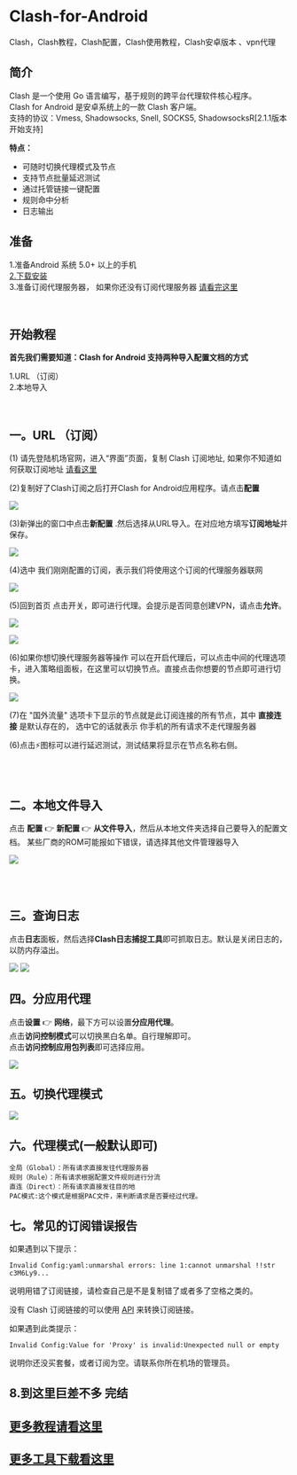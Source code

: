 # Clash-for-Android                
Clash，Clash教程，Clash配置，Clash使用教程，Clash安卓版本 、vpn代理  

  
简介
----

Clash 是一个使用 Go 语言编写，基于规则的跨平台代理软件核心程序。  
Clash for Android 是安卓系统上的一款 Clash 客户端。  
支持的协议：Vmess, Shadowsocks, Snell, SOCKS5, ShadowsocksR[2.1.1版本开始支持]  

**特点：**  
- 可随时切换代理模式及节点
- 支持节点批量延迟测试
- 通过托管链接一键配置
- 规则命中分析
- 日志输出  


准备
----
1.准备Android 系统 5.0+ 以上的手机  
[2.下载安装](https://web.archive.org/web/20231103070004/https://github.com/Kr328/ClashForAndroid/releases/tag/v2.5.12)  
3.准备订阅代理服务器，  如果你还没有订阅代理服务器 [请看完这里](https://github.com/githubvpn007/v2rayNvpn)   



<br/>


开始教程
----

**首先我们需要知道：Clash for Android 支持两种导入配置文档的方式**  

1.URL （订阅）  
2.本地导入

<br/>

## 一。URL （订阅）  


(1) 请先登陆机场官网，进入“界面”页面，复制 Clash 订阅地址, 如果你不知道如何获取订阅地址 [请看这里](https://github.com/githubvpn007/v2rayNvpn#%E8%8A%82%E7%82%B9%E5%88%86%E4%BA%AB)  



(2)复制好了Clash订阅之后打开Clash for Android应用程序。请点击**配置**  

![](https://i.postimg.cc/j2RvcfmK/1.png) 

(3)新弹出的窗口中点击**新配置** .然后选择从URL导入。在对应地方填写**订阅地址**并保存。


![](https://i.postimg.cc/pTJJmTTS/2.png) 


(4)选中 我们刚刚配置的订阅，表示我们将使用这个订阅的代理服务器联网  

![](https://i.postimg.cc/RVsG1NR5/3.png)   


(5)回到首页 点击开关，即可进行代理。会提示是否同意创建VPN，请点击**允许**。

![](https://i.postimg.cc/V6qDXg7D/4.png)  

![](https://i.postimg.cc/Bnjpm4Y8/5.png)  



(6)如果你想切换代理服务器等操作 可以在开启代理后，可以点击中间的代理选项卡，进入策略组面板，在这里可以切换节点。直接点击你想要的节点即可进行切换。

![](https://i.postimg.cc/vT8LfsxZ/6.png)  


(7)在 "国外流量" 选项卡下显示的节点就是此订阅连接的所有节点，其中 **直接连接** 是默认存在的， 选中它的话就表示 你手机的所有请求不走代理服务器

(6)点击⚡图标可以进行延迟测试，测试结果将显示在节点名称右侧。 



<br/>
<br/>

## 二。本地文件导入  

点击 **配置** 👉 **新配置** 👉 **从文件导入**，然后从本地文件夹选择自己要导入的配置文档。
某些厂商的ROM可能报如下错误，请选择其他文件管理器导入

![](https://i.postimg.cc/dQ951WZ0/7.png)


<br/>
<br/>


## 三。查询日志

点击**日志**面板，然后选择**Clash日志捕捉工具**即可抓取日志。默认是关闭日志的，以防内存溢出。
 
![](https://i.postimg.cc/BnRgykkm/8.png) 
![](https://i.postimg.cc/V68FsMYM/9.png) 


## 四。分应用代理  

点击**设置** 👉 **网络**，最下方可以设置**分应用代理**。  
点击**访问控制模式**可以切换黑白名单。自行理解即可。  
点击**访问控制应用包列表**即可选择应用。  

![](https://i.postimg.cc/vHH36W5t/10.png)  




## 五。切换代理模式  

![](https://i.postimg.cc/vHH36W5t/10.png) 


## 六。代理模式(一般默认即可)  

    全局（Global）：所有请求直接发往代理服务器  
    规则（Rule）：所有请求根据配置文件规则进行分流  
    直连（Direct）：所有请求直接发往目的地  
    PAC模式:这个模式是根据PAC文件，来判断请求是否要经过代理。  
    
    
## 七。常见的订阅错误报告  

如果遇到以下提示： 

`Invalid Config:yaml:unmarshal errors: line 1:cannot unmarshal !!str c3M6Ly9...`


说明用错了订阅链接，请检查自己是不是复制错了或者多了空格之类的。  

没有 Clash 订阅链接的可以使用 [API](https://bianyuan.xyz/) 来转换订阅链接。  

如果遇到此类提示：  

`Invalid Config:Value for 'Proxy' is invalid:Unexpected null or empty` 


说明你还没买套餐，或者订阅为空。请联系你所在机场的管理员。




## 8.到这里巨差不多 完结  



## [更多教程请看这里](https://github.com/githubvpn007/v2rayNvpn#%E4%BD%BF%E7%94%A8%E6%95%99%E7%A8%8B)
## [更多工具下载看这里](https://github.com/githubvpn007/ProxyTool)



